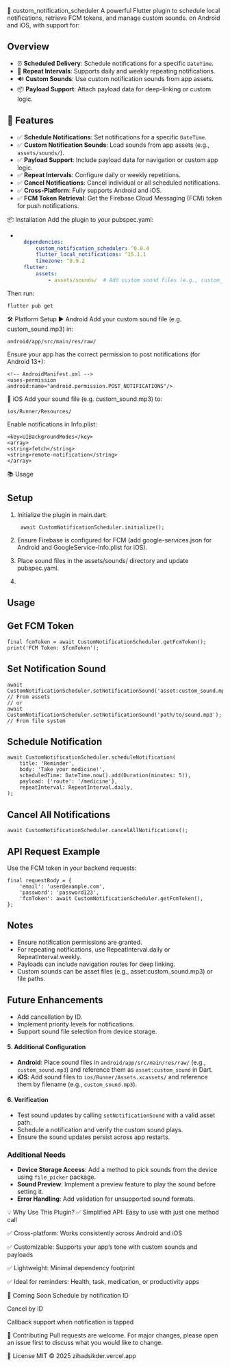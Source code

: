 📆 custom_notification_scheduler
A powerful Flutter plugin to schedule local notifications, retrieve FCM tokens, and manage custom sounds. on Android and iOS, with support for:

## Overview
- ⏰ **Scheduled Delivery**: Schedule notifications for a specific `DateTime`.
- 🔁 **Repeat Intervals**: Supports daily and weekly repeating notifications.
- 🔊 **Custom Sounds**: Use custom notification sounds from app assets.
- 📦 **Payload Support**: Attach payload data for deep-linking or custom logic.

## 🚀 Features
- ✅ **Schedule Notifications**: Set notifications for a specific `DateTime`.
- ✅ **Custom Notification Sounds**: Load sounds from app assets (e.g., `assets/sounds/`).
- ✅ **Payload Support**: Include payload data for navigation or custom app logic.
- ✅ **Repeat Intervals**: Configure daily or weekly repetitions.
- ✅ **Cancel Notifications**: Cancel individual or all scheduled notifications.
- ✅ **Cross-Platform**: Fully supports Android and iOS.
- ✅ **FCM Token Retrieval**: Get the Firebase Cloud Messaging (FCM) token for push notifications.


📦 Installation
Add the plugin to your pubspec.yaml:
- ```yaml

    dependencies:
        custom_notification_scheduler: ^0.0.4
        flutter_local_notifications: ^15.1.1
        timezone: ^0.9.2
    flutter:
        assets:
            - assets/sounds/  # Add custom sound files (e.g., custom_sound.mp3)

Then run:

    flutter pub get

🛠️ Platform Setup
▶️ Android
Add your custom sound file (e.g. custom_sound.mp3) in:

    android/app/src/main/res/raw/

Ensure your app has the correct permission to post notifications (for Android 13+):

    <!-- AndroidManifest.xml -->
    <uses-permission android:name="android.permission.POST_NOTIFICATIONS"/>

🍎 iOS
Add your sound file (e.g. custom_sound.mp3) to:

    ios/Runner/Resources/

Enable notifications in Info.plist:

    <key>UIBackgroundModes</key>
    <array>
    <string>fetch</string>
    <string>remote-notification</string>
    </array>
📚 Usage

## Setup
1. Initialize the plugin in main.dart:

        await CustomNotificationScheduler.initialize();

2. Ensure Firebase is configured for FCM (add google-services.json for Android and GoogleService-Info.plist for iOS).
3. Place sound files in the assets/sounds/ directory and update pubspec.yaml.

4.

## Usage
## Get FCM Token

    final fcmToken = await CustomNotificationScheduler.getFcmToken();
    print('FCM Token: $fcmToken');

## Set Notification Sound

    await CustomNotificationScheduler.setNotificationSound('asset:custom_sound.mp3'); // From assets
    // or
    await CustomNotificationScheduler.setNotificationSound('path/to/sound.mp3'); // From file system

## Schedule Notification

    await CustomNotificationScheduler.scheduleNotification(
        title: 'Reminder',
        body: 'Take your medicine!',
        scheduledTime: DateTime.now().add(Duration(minutes: 5)),
        payload: {'route': '/medicine'},
        repeatInterval: RepeatInterval.daily,
    );

## Cancel All Notifications

    await CustomNotificationScheduler.cancelAllNotifications();

## API Request Example
Use the FCM token in your backend requests:

    final requestBody = {
        'email': 'user@example.com',
        'password': 'password123',
        'fcmToken': await CustomNotificationScheduler.getFcmToken(),
    };

## Notes
* Ensure notification permissions are granted.
* For repeating notifications, use RepeatInterval.daily or RepeatInterval.weekly.
* Payloads can include navigation routes for deep linking.
* Custom sounds can be asset files (e.g., asset:custom_sound.mp3) or file paths.

## Future Enhancements
* Add cancellation by ID.
* Implement priority levels for notifications.
* Support sound file selection from device storage.


#### 5. Additional Configuration
- **Android**: Place sound files in `android/app/src/main/res/raw/` (e.g., `custom_sound.mp3`) and reference them as `asset:custom_sound` in Dart.
- **iOS**: Add sound files to `ios/Runner/Assets.xcassets/` and reference them by filename (e.g., `custom_sound.mp3`).

#### 6. Verification
- Test sound updates by calling `setNotificationSound` with a valid asset path.
- Schedule a notification and verify the custom sound plays.
- Ensure the sound updates persist across app restarts.

### Additional Needs
- **Device Storage Access**: Add a method to pick sounds from the device using `file_picker` package.
- **Sound Preview**: Implement a preview feature to play the sound before setting it.
- **Error Handling**: Add validation for unsupported sound formats.


💡 Why Use This Plugin?
✅ Simplified API: Easy to use with just one method call

✅ Cross-platform: Works consistently across Android and iOS

✅ Customizable: Supports your app’s tone with custom sounds and payloads

✅ Lightweight: Minimal dependency footprint

✅ Ideal for reminders: Health, task, medication, or productivity apps

📌 Coming Soon
Schedule by notification ID

Cancel by ID

Callback support when notification is tapped

🤝 Contributing
Pull requests are welcome. For major changes, please open an issue first to discuss what you would like to change.

📄 License
MIT © 2025 zihadsikder.vercel.app